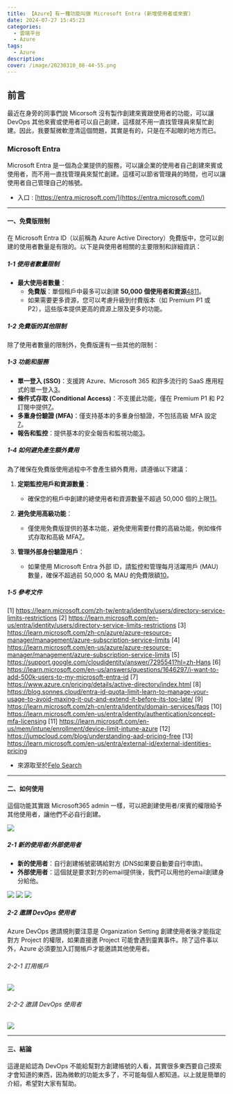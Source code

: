 ```yaml
---
title: 【Azure】有一種功能叫做 Microsoft Entra (新增使用者或來賓)
date: 2024-07-27 15:45:23
categories: 
  - 雲端平台
  - Azure
tags: 
  - Azure
description:
cover: /image/20230310_08-44-55.png
---
```


## 前言
最近在身旁的同事們說 Micorsoft 沒有製作創建來賓跟使用者的功能，可以讓 DevOps 其他來賓或使用者可以自己創建，這樣就不用一直找管理員來幫忙創建。因此，我要幫微軟澄清這個問題，其實是有的，只是在不起眼的地方而已。


### Microsoft Entra 
Microsoft Entra 是一個為企業提供的服務，可以讓企業的使用者自己創建來賓或使用者，而不用一直找管理員來幫忙創建。這樣可以節省管理員的時間，也可以讓使用者自己管理自己的帳號。

- 入口 : [https://entra.microsoft.com/](https://entra.microsoft.com/)

---

#### 一、免費版限制
在 Microsoft Entra ID（以前稱為 Azure Active Directory）免費版中，您可以創建的使用者數量是有限的。以下是與使用者相關的主要限制和詳細資訊：

##### 1-1 使用者數量限制
- **最大使用者數量**：
  - **免費版**：單個租戶中最多可以創建 **50,000 個使用者和資源**[4](4)[8](8)[11](11)。
  - 如果需要更多資源，您可以考慮升級到付費版本（如 Premium P1 或 P2），這些版本提供更高的資源上限及更多的功能。

##### 1-2 免費版的其他限制
除了使用者數量的限制外，免費版還有一些其他的限制：

##### 1-3 功能和服務
- **單一登入 (SSO)**：支援跨 Azure、Microsoft 365 和許多流行的 SaaS 應用程式的單一登入[3](3)。
- **條件式存取 (Conditional Access)**：不支援此功能，僅在 Premium P1 和 P2 訂閱中提供[7](7)。
- **多重身份驗證 (MFA)**：僅支持基本的多重身份驗證，不包括高級 MFA 設定[7](7)。
- **報告和監控**：提供基本的安全報告和監視功能[3](3)。

##### 1-4 如何避免產生額外費用
為了確保在免費版使用過程中不會產生額外費用，請遵循以下建議：

1. **定期監控用戶和資源數量**：
   - 確保您的租戶中創建的總使用者和資源數量不超過 50,000 個的上限[11](11)。

2. **避免使用高級功能**：
   - 僅使用免費版提供的基本功能，避免使用需要付費的高級功能，例如條件式存取和高級 MFA[7](7)。

3. **管理外部身份驗證用戶**：
   - 如果使用 Microsoft Entra 外部 ID，請監控和管理每月活躍用戶 (MAU) 數量，確保不超過前 50,000 名 MAU 的免費限額[10](10)。

##### 1-5 參考文件
[1] https://learn.microsoft.com/zh-tw/entra/identity/users/directory-service-limits-restrictions
[2] https://learn.microsoft.com/en-us/entra/identity/users/directory-service-limits-restrictions
[3] https://learn.microsoft.com/zh-cn/azure/azure-resource-manager/management/azure-subscription-service-limits
[4] https://learn.microsoft.com/en-us/azure/azure-resource-manager/management/azure-subscription-service-limits
[5] https://support.google.com/cloudidentity/answer/7295541?hl=zh-Hans
[6] https://learn.microsoft.com/en-us/answers/questions/1646297/i-want-to-add-500k-users-to-my-microsoft-entra-id
[7] https://www.azure.cn/pricing/details/active-directory/index.html
[8] https://blog.sonnes.cloud/entra-id-quota-limit-learn-to-manage-your-usage-to-avoid-maxing-it-out-and-extend-it-before-its-too-late/
[9] https://learn.microsoft.com/zh-cn/entra/identity/domain-services/faqs
[10] https://learn.microsoft.com/en-us/entra/identity/authentication/concept-mfa-licensing
[11] https://learn.microsoft.com/en-us/mem/intune/enrollment/device-limit-intune-azure
[12] https://jumpcloud.com/blog/understanding-aad-pricing-free
[13] https://learn.microsoft.com/en-us/entra/external-id/external-identities-pricing

- 來源取至於[Felo Search](https://felo.ai/search/28C5Ywx3qhVkjGNPm3wvMq)


---

#### 二、如何使用
這個功能其實跟 Microsoft365 admin 一樣，可以把創建使用者/來賓的權限給予其他使用者，讓他們不必自行創建。

![](/image/20240726_23-50-21.png)


##### 2-1 新的使用者/外部使用者

- **新的使用者**：自行創建帳號密碼給對方 (DNS如果要自動要自行申請)。
- **外部使用者**：這個就是要求對方的email提供後，我們可以用他的email創建身分給他。

![](/image/20240726_23-51-24.png)
![](/image/20240726_23-53-54.png)
![](/image/20240726_23-54-18.png)


##### 2-2 邀請 DevOps 使用者
Azure DevOps 邀請規則要注意是 Organization Setting 創建使用者後才能指定對方 Project 的權限，如果直接邀 Project 可能會遇到靈異事件。除了這件事以外，Azure 必須要加入訂閱帳戶才能邀請其他使用者。


###### 2-2-1 訂用帳戶
![](/image/20240727_00-01-40.png)

###### 2-2-2 邀請 DevOps 使用者
![](/image/20240727_00-02-58.png)


---

#### 三、結論
這邊是給認為 DevOps 不能給幫對方創建帳號的人看，其實很多東西要自己摸索才會知道的東西，因為微軟的功能太多了，不可能每個人都知道。以上就是簡單的介紹，希望對大家有幫助。